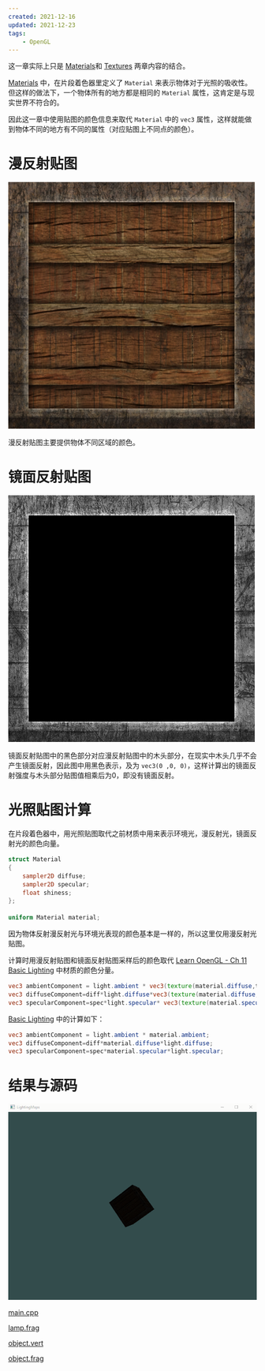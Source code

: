 ```yaml
---
created: 2021-12-16
updated: 2021-12-23
tags:
    - OpenGL
---
```


这一章实际上只是 [Materials](Learn%20OpenGL%20-%20Ch%2012%20Materials.md)和 [Textures](Learn%20OpenGL%20-%20Ch%2004%20Textures.md) 两章内容的结合。

[Materials](Learn%20OpenGL%20-%20Ch%2012%20Materials.md) 中，在片段着色器里定义了 `Material` 来表示物体对于光照的吸收性。但这样的做法下，一个物体所有的地方都是相同的 `Material` 属性，这肯定是与现实世界不符合的。

因此这一章中使用贴图的颜色信息来取代 `Material` 中的 `vec3` 属性，这样就能做到物体不同的地方有不同的属性（对应贴图上不同点的颜色）。

# 漫反射贴图

![|300](assets/Learn%20OpenGL%20-%20Ch%2013%20Lighting%20Maps/Untitled.png)

漫反射贴图主要提供物体不同区域的颜色。

# 镜面反射贴图

![|300](assets/Learn%20OpenGL%20-%20Ch%2013%20Lighting%20Maps/image-20211216082651605.png)

镜面反射贴图中的黑色部分对应漫反射贴图中的木头部分，在现实中木头几乎不会产生镜面反射，因此图中用黑色表示，及为 `vec3(0 ,0, 0)`，这样计算出的镜面反射强度与木头部分贴图值相乘后为0，即没有镜面反射。

# 光照贴图计算

在片段着色器中，用光照贴图取代之前材质中用来表示环境光，漫反射光，镜面反射光的颜色向量。

```glsl
struct Material
{
    sampler2D diffuse;
    sampler2D specular;
    float shiness;
};

uniform Material material;
```

因为物体反射漫反射光与环境光表现的颜色基本是一样的，所以这里仅用漫反射光贴图。

计算时用漫反射贴图和镜面反射贴图采样后的颜色取代 [Learn OpenGL - Ch 11 Basic Lighting](Learn%20OpenGL%20-%20Ch%2011%20Basic%20Lighting.md) 中材质的颜色分量。

```glsl
vec3 ambientComponent = light.ambient * vec3(texture(material.diffuse,texcoord));
vec3 diffuseComponent=diff*light.diffuse*vec3(texture(material.diffuse,texcoord));
vec3 specularComponent=spec*light.specular* vec3(texture(material.specular,texcoord));
```

[Basic Lighting](Learn%20OpenGL%20-%20Ch%2011%20Basic%20Lighting.md) 中的计算如下：

```glsl
vec3 ambientComponent = light.ambient * material.ambient;
vec3 diffuseComponent=diff*material.diffuse*light.diffuse;
vec3 specularComponent=spec*material.specular*light.specular;
```

# 结果与源码

![|500](assets/Learn%20OpenGL%20-%20Ch%2013%20Lighting%20Maps/LightingMaps.gif)

[main.cpp](https://raw.githubusercontent.com/xuejiaW/Study-Notes/master/LearnOpenGL_VSCode/src/11.LightingMaps/main.cpp)

[lamp.frag](https://raw.githubusercontent.com/xuejiaW/Study-Notes/master/LearnOpenGL_VSCode/src/11.LightingMaps/lamp.frag)

[object.vert](https://raw.githubusercontent.com/xuejiaW/Study-Notes/master/LearnOpenGL_VSCode/src/11.LightingMaps/object.vert)

[object.frag](https://raw.githubusercontent.com/xuejiaW/Study-Notes/master/LearnOpenGL_VSCode/src/11.LightingMaps/object.frag)